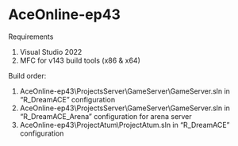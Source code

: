 # AceOnline-ep43
Requirements
1.	Visual Studio 2022
2.	MFC for v143 build tools (x86 & x64)

Build order:
1.	AceOnline-ep43\ProjectsServer\GameServer\GameServer.sln in “R_DreamACE” configuration
2.  AceOnline-ep43\ProjectsServer\GameServer\GameServer.sln in “R_DreamACE_Arena” configuration for arena server
2.	AceOnline-ep43\ProjectAtum\ProjectAtum.sln in “R_DreamACE” configuration
